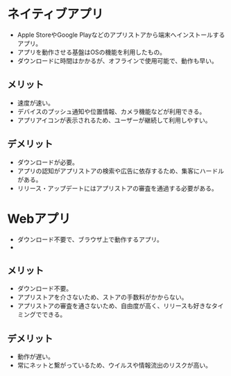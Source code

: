 # ネイティブアプリ
- Apple StoreやGoogle Playなどのアプリストアから端末へインストールするアプリ。
- アプリを動作させる基盤はOSの機能を利用したもの。
- ダウンロードに時間はかかるが、オフラインで使用可能で、動作も早い。

## メリット
- 速度が速い。
- デバイスのプッシュ通知や位置情報、カメラ機能などが利用できる。
- アプリアイコンが表示されるため、ユーザーが継続して利用しやすい。

## デメリット
- ダウンロードが必要。
- アプリの認知がアプリストアの検索や広告に依存するため、集客にハードルがある。
- リリース・アップデートにはアプリストアの審査を通過する必要がある。


# Webアプリ
- ダウンロード不要で、ブラウザ上で動作するアプリ。
- 
## メリット
- ダウンロード不要。
- アプリストアを介さないため、ストアの手数料がかからない。
- アプリストアの審査を通さないため、自由度が高く、リリースも好きなタイミングでできる。

## デメリット
- 動作が遅い。
- 常にネットと繋がっているため、ウイルスや情報流出のリスクが高い。

